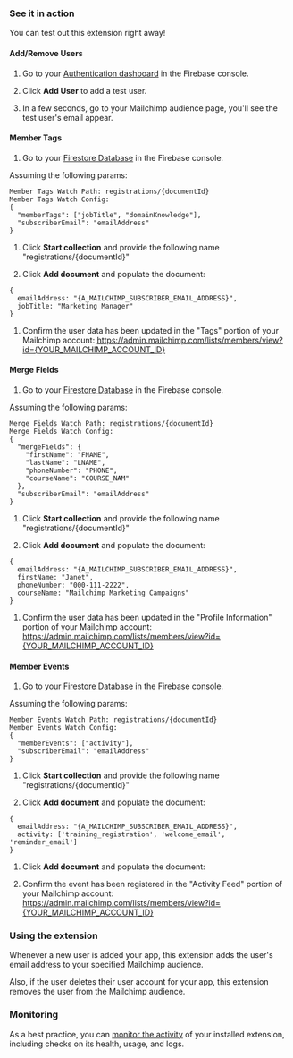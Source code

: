 ### See it in action

You can test out this extension right away!

#### Add/Remove Users

1.  Go to your [Authentication dashboard](https://console.firebase.google.com/project/${param:PROJECT_ID}/authentication/users) in the Firebase console.

1.  Click **Add User** to add a test user.

1.  In a few seconds, go to your Mailchimp audience page, you'll see the test user's email appear.

#### Member Tags
1.  Go to your [Firestore Database](https://console.firebase.google.com/project/${param:PROJECT_ID}/firestore) in the Firebase console.

Assuming the following params:
```
Member Tags Watch Path: registrations/{documentId}
Member Tags Watch Config:
{
  "memberTags": ["jobTitle", "domainKnowledge"],
  "subscriberEmail": "emailAddress"
}
```

1.  Click **Start collection** and provide the following name "registrations/{documentId}"

1.  Click **Add document** and populate the document:
```
{
  emailAddress: "{A_MAILCHIMP_SUBSCRIBER_EMAIL_ADDRESS}",
  jobTitle: "Marketing Manager"
}
```

1.  Confirm the user data has been updated in the "Tags" portion of your Mailchimp account: https://admin.mailchimp.com/lists/members/view?id={YOUR_MAILCHIMP_ACCOUNT_ID}

#### Merge Fields
1.  Go to your [Firestore Database](https://console.firebase.google.com/project/${param:PROJECT_ID}/firestore) in the Firebase console.

Assuming the following params:
```
Merge Fields Watch Path: registrations/{documentId}
Merge Fields Watch Config:
{
  "mergeFields": {
    "firstName": "FNAME",
    "lastName": "LNAME",
    "phoneNumber": "PHONE",
    "courseName": "COURSE_NAM"
  },
  "subscriberEmail": "emailAddress"
}
```

1.  Click **Start collection** and provide the following name "registrations/{documentId}"

1.  Click **Add document** and populate the document:
```
{
  emailAddress: "{A_MAILCHIMP_SUBSCRIBER_EMAIL_ADDRESS}",
  firstName: "Janet",
  phoneNumber: "000-111-2222",
  courseName: "Mailchimp Marketing Campaigns"
}
```

1.  Confirm the user data has been updated in the "Profile Information" portion of your Mailchimp account: https://admin.mailchimp.com/lists/members/view?id={YOUR_MAILCHIMP_ACCOUNT_ID}

#### Member Events
1.  Go to your [Firestore Database](https://console.firebase.google.com/project/${param:PROJECT_ID}/firestore) in the Firebase console.

Assuming the following params:
```
Member Events Watch Path: registrations/{documentId}
Member Events Watch Config:
{
  "memberEvents": ["activity"],
  "subscriberEmail": "emailAddress"
}
```

1.  Click **Start collection** and provide the following name "registrations/{documentId}"

1.  Click **Add document** and populate the document:
```
{
  emailAddress: "{A_MAILCHIMP_SUBSCRIBER_EMAIL_ADDRESS}",
  activity: ['training_registration', 'welcome_email', 'reminder_email']
}
```

1.  Click **Add document** and populate the document:

1.  Confirm the event has been registered in the "Activity Feed" portion of your Mailchimp account: https://admin.mailchimp.com/lists/members/view?id={YOUR_MAILCHIMP_ACCOUNT_ID}

### Using the extension

Whenever a new user is added your app, this extension adds the user's email address to your specified Mailchimp audience.

Also, if the user deletes their user account for your app, this extension removes the user from the Mailchimp audience.

### Monitoring

As a best practice, you can [monitor the activity](https://firebase.google.com/docs/extensions/manage-installed-extensions#monitor) of your installed extension, including checks on its health, usage, and logs.
